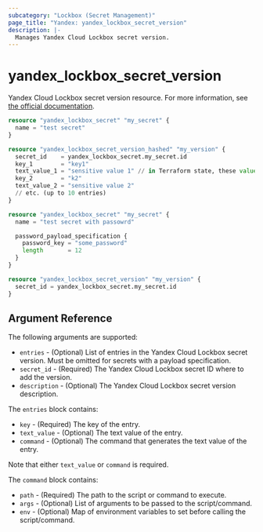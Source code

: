 ```yaml
---
subcategory: "Lockbox (Secret Management)"
page_title: "Yandex: yandex_lockbox_secret_version"
description: |-
  Manages Yandex Cloud Lockbox secret version.
---
```



# yandex_lockbox_secret_version




Yandex Cloud Lockbox secret version resource. For more information, see [the official documentation](https://cloud.yandex.com/en/docs/lockbox/).

```terraform
resource "yandex_lockbox_secret" "my_secret" {
  name = "test secret"
}

resource "yandex_lockbox_secret_version_hashed" "my_version" {
  secret_id    = yandex_lockbox_secret.my_secret.id
  key_1        = "key1"
  text_value_1 = "sensitive value 1" // in Terraform state, these values will be stored in hash format
  key_2        = "k2"
  text_value_2 = "sensitive value 2"
  // etc. (up to 10 entries)
}
```

```terraform
resource "yandex_lockbox_secret" "my_secret" {
  name = "test secret with passowrd"

  password_payload_specification {
    password_key = "some_password"
    length       = 12
  }
}

resource "yandex_lockbox_secret_version" "my_version" {
  secret_id = yandex_lockbox_secret.my_secret.id
}
```

## Argument Reference

The following arguments are supported:

* `entries` - (Optional) List of entries in the Yandex Cloud Lockbox secret version. Must be omitted for secrets with a payload specification.
* `secret_id` - (Required) The Yandex Cloud Lockbox secret ID where to add the version.
* `description` - (Optional) The Yandex Cloud Lockbox secret version description.

The `entries` block contains:

* `key` - (Required) The key of the entry.
* `text_value` - (Optional) The text value of the entry.
* `command` - (Optional) The command that generates the text value of the entry.

Note that either `text_value` or `command` is required.

The `command` block contains:

* `path` - (Required) The path to the script or command to execute.
* `args` - (Optional) List of arguments to be passed to the script/command.
* `env` - (Optional) Map of environment variables to set before calling the script/command.
